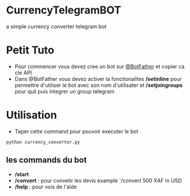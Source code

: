 # CurrencyTelegramBOT
a simple currency converter telegram bot

# Petit Tuto
- Pour commencer vous devez cree un bot sur [@BotFather](https://t.me/BotFather)  et copier ca cle API
- Dans @BotFather vous devez activer la fonctionalites **/setinline** pour permettre d'utiliser le bot avec son nom d'utilisater et **/setjoingroups** pour quil puis integrer un group telegram

# Utilisation
- Taper cette command pour pouvoir executer le bot
```
python currency_converter.py
```
## les commands du bot
- **/start** 
- **/convert** : pour convetir les devis example `/convert 500 XAF in USD
- **/help** : pour vois de l'aide
